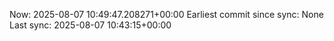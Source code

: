 Now: 2025-08-07 10:49:47.208271+00:00 Earliest commit since sync: None Last sync: 2025-08-07 10:43:15+00:00

